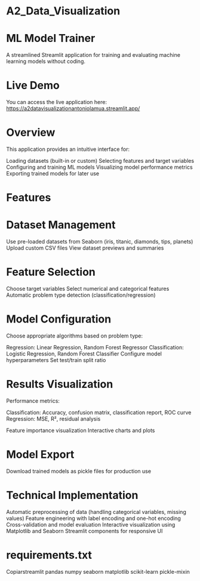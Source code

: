 # A2_Data_Visualization

# ML Model Trainer

A streamlined Streamlit application for training and evaluating machine learning models without coding.

# Live Demo

You can access the live application here: https://a2datavisualizationantoniolamua.streamlit.app/

# Overview

This application provides an intuitive interface for:

Loading datasets (built-in or custom)
Selecting features and target variables
Configuring and training ML models
Visualizing model performance metrics
Exporting trained models for later use

# Features
# Dataset Management

Use pre-loaded datasets from Seaborn (iris, titanic, diamonds, tips, planets)
Upload custom CSV files
View dataset previews and summaries

# Feature Selection

Choose target variables
Select numerical and categorical features
Automatic problem type detection (classification/regression)

# Model Configuration

Choose appropriate algorithms based on problem type:

Regression: Linear Regression, Random Forest Regressor
Classification: Logistic Regression, Random Forest Classifier
Configure model hyperparameters
Set test/train split ratio

# Results Visualization

Performance metrics:

Classification: Accuracy, confusion matrix, classification report, ROC curve
Regression: MSE, R², residual analysis


Feature importance visualization
Interactive charts and plots

# Model Export

Download trained models as pickle files for production use

# Technical Implementation

Automatic preprocessing of data (handling categorical variables, missing values)
Feature engineering with label encoding and one-hot encoding
Cross-validation and model evaluation
Interactive visualization using Matplotlib and Seaborn
Streamlit components for responsive UI

# requirements.txt
Copiarstreamlit
pandas
numpy
seaborn
matplotlib
scikit-learn
pickle-mixin
